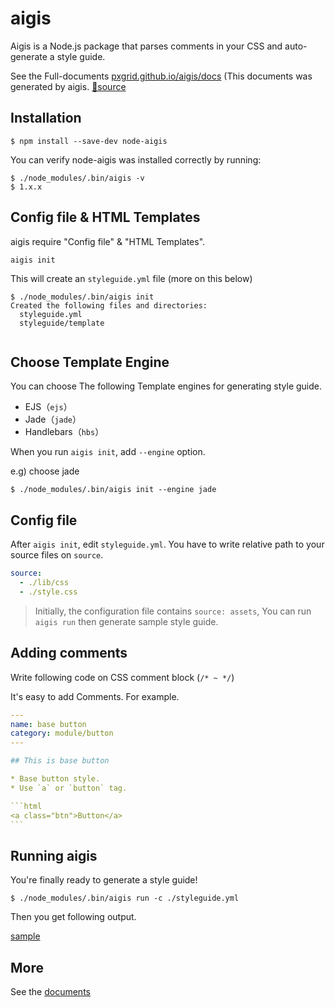 # aigis

Aigis is a Node.js package that parses comments in your CSS and auto-generate a style guide.

See the Full-documents [pxgrid.github.io/aigis/docs](https://pxgrid.github.io/aigis/docs/en/) (This documents was generated by aigis. [🔗source](https://github.com/pxgrid/aigis/tree/gh-pages)

## Installation

```shell
$ npm install --save-dev node-aigis
```

You can verify node-aigis was installed correctly by running:

```shell
$ ./node_modules/.bin/aigis -v
$ 1.x.x
```

## Config file & HTML Templates

aigis require "Config file" & "HTML Templates".

```
aigis init
```

This will create an `styleguide.yml` file (more on this below)

```shell
$ ./node_modules/.bin/aigis init
Created the following files and directories:
  styleguide.yml
  styleguide/template
  
```

## Choose Template Engine

You can choose The following Template engines for generating style guide.

* EJS（`ejs`）
* Jade（`jade`）
* Handlebars（`hbs`）

When you run `aigis init`, add `--engine` option.

e.g) choose jade

```shell
$ ./node_modules/.bin/aigis init --engine jade
```

## Config file

After `aigis init`, edit `styleguide.yml`. You have to write relative path to your source files on `source`.

```yaml
source:
  - ./lib/css
  - ./style.css
```

> Initially, the configuration file contains `source: assets`, You can run `aigis run` then generate sample style guide.

## Adding comments

Write following code on CSS comment block (<code>&#047;&#042; ~ &#042;&#047;</code>)


It's easy to add Comments. For example.

````yaml
---
name: base button
category: module/button
---

## This is base button

* Base button style.
* Use `a` or `button` tag.

```html
<a class="btn">Button</a>
```
````

## Running aigis

You're finally ready to generate a style guide!

```shell
$ ./node_modules/.bin/aigis run -c ./styleguide.yml
```

Then you get following output.

<a href="http://pxgrid.github.io/aigis/sample/category/mod/btn/" target="_blank">sample</a>


## More

See the [documents](https://pxgrid.github.io/aigis/docs/en/)
